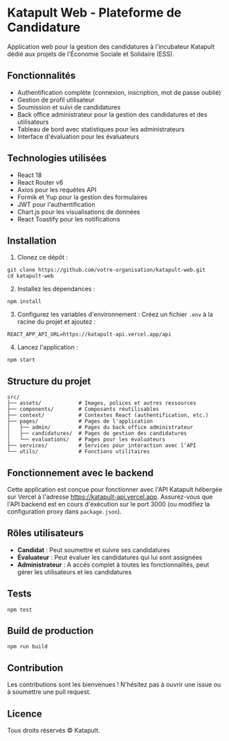# Katapult Web - Plateforme de Candidature

Application web pour la gestion des candidatures à l'incubateur Katapult dédié aux projets de l'Économie Sociale et Solidaire (ESS).

## Fonctionnalités

- Authentification complète (connexion, inscription, mot de passe oublié)
- Gestion de profil utilisateur
- Soumission et suivi de candidatures
- Back office administrateur pour la gestion des candidatures et des utilisateurs
- Tableau de bord avec statistiques pour les administrateurs
- Interface d'évaluation pour les évaluateurs

## Technologies utilisées

- React 18
- React Router v6
- Axios pour les requêtes API
- Formik et Yup pour la gestion des formulaires
- JWT pour l'authentification
- Chart.js pour les visualisations de données
- React Toastify pour les notifications

## Installation

1. Clonez ce dépôt :
```
git clone https://github.com/votre-organisation/katapult-web.git
cd katapult-web
```

2. Installez les dépendances :
```
npm install
```

3. Configurez les variables d'environnement :
Créez un fichier `.env` à la racine du projet et ajoutez :
```
REACT_APP_API_URL=https://katapult-api.vercel.app/api
```

4. Lancez l'application :
```
npm start
```

## Structure du projet

```
src/
├── assets/            # Images, polices et autres ressources
├── components/        # Composants réutilisables
├── context/           # Contextes React (authentification, etc.)
├── pages/             # Pages de l'application
│   ├── admin/         # Pages du back office administrateur
│   ├── candidatures/  # Pages de gestion des candidatures
│   └── evaluations/   # Pages pour les évaluateurs
├── services/          # Services pour interaction avec l'API
└── utils/             # Fonctions utilitaires
```

## Fonctionnement avec le backend

Cette application est conçue pour fonctionner avec l'API Katapult hébergée sur Vercel à l'adresse https://katapult-api.vercel.app. Assurez-vous que l'API backend est en cours d'exécution sur le port 3000 (ou modifiez la configuration proxy dans `package.json`).

## Rôles utilisateurs

- **Candidat** : Peut soumettre et suivre ses candidatures
- **Évaluateur** : Peut évaluer les candidatures qui lui sont assignées
- **Administrateur** : A accès complet à toutes les fonctionnalités, peut gérer les utilisateurs et les candidatures

## Tests

```
npm test
```

## Build de production

```
npm run build
```

## Contribution

Les contributions sont les bienvenues ! N'hésitez pas à ouvrir une issue ou à soumettre une pull request.

## Licence

Tous droits réservés © Katapult. 